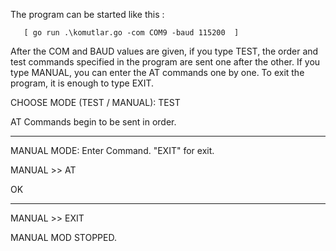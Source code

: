 The program can be started like this : 

       [ go run .\komutlar.go -com COM9 -baud 115200  ]

After the COM and BAUD values ​​are given, if you type TEST, the order and test commands specified in the program are sent one after the other.
If you type MANUAL, you can enter the AT commands one by one. To exit the program, it is enough to type EXIT.



CHOOSE MODE (TEST / MANUAL): TEST

AT Commands begin to be sent in order.

---------------------------------------------------------------

MANUAL MODE: Enter Command. "EXIT" for exit.

MANUAL >> AT


OK


----------------------------------------------------------------
MANUAL >> EXIT

MANUAL MOD STOPPED.
